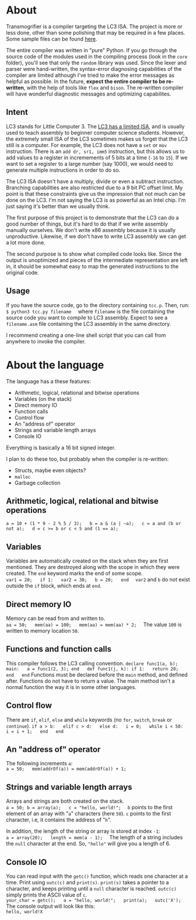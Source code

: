# About
Transmogrifier is a compiler targeting the LC3 ISA. The project is more or less done, other than some polishing that may be required in a few places. Some sample files can be found [here](https://github.com/kauboy26/transmogrifier/blob/master/sample_files/model_program.txt).  

The entire compiler was written in "pure" Python. If you go through the source code of the modules used in the compiling process (look in the `core` folder), you'll see that only the `random` library was used. Since the lexer and parser were hand-written, the syntax-error diagnosing capabilities of the compiler are limited although I've tried to make the error messages as helpful as possible. In the future, **expect the entire compiler to be re-written**, with the help of tools like `flex` and `bison`. The re-written compiler will have wonderful diagnostic messages and optimizing capabilites.

## Intent
LC3 stands for Little Computer 3. The [LC3 has a limited ISA](http://www.cs.unca.edu/~bruce/Spring14/109/Resources/lc3-isa.pdf), and is usually used to teach assembly to beginner computer science students. However, the extremely small ISA of the LC3 sometimes makes us forget that the LC3 still is a computer. For example, the LC3 does not have a `set` or `mov` instruction. There is an `add dr, sr1, imm5` instruction, but this allows us to add values to a register in incremements of 5 bits at a time (`-16` to `15`). If we want to set a register to a large number (say 1000), we would need to generate multiple instructions in order to do so.  

The LC3 ISA doesn't have a multiply, divide or even a subtract instruction. Branching capabilities are also restricted due to a 9 bit PC offset limit. My point is that these constraints give us the impression that not much can be done on the LC3. I'm not saying the LC3 is as powerful as an Intel chip. I'm just saying it's better than we usually think.  

The first purpose of this project is to demonstrate that the LC3 can do a good number of things, but it's hard to do that if we write assembly manually ourselves. We don't write x86 assembly because it is usually unproductive. Likewise, if we don't have to write LC3 assembly we can get a lot more done.  

The second purpose is to show what compiled code looks like. Since the output is unoptimized and pieces of the intermediate representation are left in, it should be somewhat easy to map the generated instructions to the original code.

## Usage
If you have the source code, go to the directory containing `tcc.p`. Then, run:  
`
$ python3 tcc.py filename  
`
where `filename` is the file containing the source code you want to compile to LC3 assembly. Expect to see a `filename.asm` file containing the LC3 assembly in the same directory.  

I recommend creating a one-line shell script that you can call from anywhere to invoke the compiler.  

# About the language
The language has a these features:
* Arithmetic, logical, relational and bitwise operations
* Variables (on the stack)
* Direct memory IO
* Function calls
* Control flow
* An "address of" operator
* Strings and variable length arrays
* Console IO   

Everything is basically a 16 bit signed integer.  

I plan to do these too, but probably when the compiler is re-written:  
* Structs, maybe even objects?
* `malloc`
* Garbage collection

## Arithmetic, logical, relational and bitwise operations
`
a = 10 + (1 * 9 - 2 % 5 / 3);  
b = a & (a | ~a);  
c = a and (b or not a);  
d = c >= b or c < 5 and (1 == a);  
`

## Variables
Variables are automatically created on the stack when they are first mentioned. They are destroyed along with the scope in which they were created. The `end` keyword marks the end of some scope.  
`
var1 = 20;  
if 1:  
    var2 = 30;  
    b = 20;  
end  
`
`var2` and `b` do not exist outside the `if` block, which ends at `end`.

## Direct memory IO
Memory can be read from and written to.  
`
aa = 50;  
mem(aa) = 100;  
mem(aa) = mem(aa) * 2;  
`
The value `100` is written to memory location `50`.

## Functions and function calls
This compiler follows the LC3 calling convention.
`
declare func1(a, b);  
main:  
    a = func1(2, 3);
end  
def func1(j, k):
    if 1:  
        return 20;  
    end  
end
`
Functions must be declared before the `main` method, and defined after. Functions do not have to return a value. The main method isn't a normal function the way it is in some other languages.

## Control flow
There are `if`, `elif`, `else` and `while` keywords (no `for`, `switch`, `break` or `continue`).
`
if a > b:  
elif c > d:  
else d:  
    i = 0;  
    while i < 50:  
        i = i + 1;  
    end  
end  
`

## An "address of" operator
The following increments `a`:  
`
a = 50;  
mem(addrOf(a)) = mem(addrOf(a)) + 1;  
`

## Strings and variable length arrays
Arrays and strings are both created on the stack.  
`
a = 50;
b = array(a);  
c = "hello, world!";  
`
`b` points to the first element of an array with "`a`" characters (here `50`). `c` points to the first character, i.e, it contains the address of "`h`".

In addition, the length of the string or array is stored at index `-1`:  
`
a = array(20);  
length = mem(a - 1);  
`
The length of a string includes the `null` character at the end. So, `"hello"` will give you a length of 6.

## Console IO
You can read input with the `getc()` function, which reads one character at a time. Print using `outc(c)` and `print(s)`. `print(s)` takes a pointer to a character, and keeps printing until a `null` character is reached. `outc(c)` simply prints the ASCII value of `c`.  
`
your_char = getc();  
a = "hello, world!";  
print(a);  
outc('X');  
`
The console output will look like this:  
`hello, world!X`